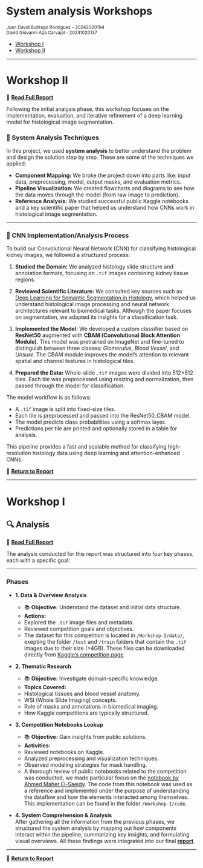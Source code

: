 # System analysis Workshops
<small>Juan David Buitrago Rodriguez - 20242020194</small>
<br>
<small>David Giovanni Aza Carvajal - 20241020137</small>

- [Workshop I](#workshop-i)
- [Workshop II](#workshop-ii)

---

# Workshop II 

📄 **[Read Full Report](./Workshop_2_Design/Workshop_II.pdf)**

Following the initial analysis phase, this workshop focuses on the implementation, evaluation, and iterative refinement of a deep learning model for histological image segmentation.

### 🧠 System Analysis Techniques

In this project, we used **system analysis** to better understand the problem and design the solution step by step. These are some of the techniques we applied:


- **Component Mapping:** We broke the project down into parts like: input data, preprocessing, model, output masks, and evaluation metrics.
- **Pipeline Visualization:** We created flowcharts and diagrams to see how the data moves through the model (from raw image to prediction).
- **Reference Analysis:** We studied successful public Kaggle notebooks and a key scientific paper that helped us understand how CNNs work in histological image segmentation.

---

### 🧬 CNN Implementation/Analysis Process

To build our Convolutional Neural Network (CNN) for classifying histological kidney images, we followed a structured process:

1. **Studied the Domain:** We analyzed histology slide structure and annotation formats, focusing on `.tif` images containing kidney tissue regions.

2. **Reviewed Scientific Literature:** We consulted key sources such as [Deep Learning for Semantic Segmentation in Histology](https://www.mdpi.com/2078-2489/16/3/195), which helped us understand histological image processing and neural network architectures relevant to biomedical tasks. Although the paper focuses on segmentation, we adapted its insights for a classification task.

3. **Implemented the Model:** We developed a custom classifier based on **ResNet50** augmented with **CBAM (Convolutional Block Attention Module)**. This model was pretrained on ImageNet and fine-tuned to distinguish between three classes: *Glomerulus*, *Blood Vessel*, and *Unsure*. The CBAM module improves the model’s attention to relevant spatial and channel features in histological tiles.

4. **Prepared the Data:** Whole-slide `.tif` images were divided into 512×512 tiles. Each tile was preprocessed using resizing and normalization, then passed through the model for classification.

The model workflow is as follows:

- A `.tif` image is split into fixed-size tiles.
- Each tile is preprocessed and passed into the ResNet50_CBAM model.
- The model predicts class probabilities using a softmax layer.
- Predictions per tile are printed and optionally stored in a table for analysis.

This pipeline provides a fast and scalable method for classifying high-resolution histology data using deep learning and attention-enhanced CNNs.


📘 **[Return to Report](./Workshop-II/Workshop_II_Report.pdf)**


---



# Workshop I 


## 🔍 Analysis 

📄 **[Read Full Report](./Workshop-I/Workshop_I_Report.pdf)**

The analysis conducted for this report was structured into four key phases, each with a specific goal:

---

###  Phases 

- **1. Data & Overview Analysis**
  - 📚 **Objective:** Understand the dataset and initial data structure.
  -  **Actions:**
    - Explored the `.tif` image files and metadata.
    - Reviewed competition goals and objectives.
    - The dataset for this competition is located in `/Workshop-I/data/`, exepting the folder `/test` and `/train` folders  that contain the `.tif` images  due to their size (>4GB). These files can be downloaded directly from [Kaggle’s competition page](https://www.kaggle.com/competitions/hubmap-hacking-the-human-vasculature/data).

- **2. Thematic Research**
  - 📚 **Objective:** Investigate domain-specific knowledge.
  -  **Topics Covered:**
    - Histological tissues and blood vessel anatomy.
    - WSI (Whole Slide Imaging) concepts.
    - Role of masks and annotations in biomedical imaging.
    - How Kaggle competitions are typically structured.

- **3. Competition Notebooks Lookup**
  - 📚 **Objective:** Gain insights from public solutions.
  -  **Activities:**
    - Reviewed notebooks on Kaggle.
    - Analyzed preprocessing and visualization techniques.
    - Observed modeling strategies for mask handling.
    - A thorough review of public notebooks related to the competition was conducted, we made particular focus on the [notebook by Ahmed Maher El-Saeidy](https://www.kaggle.com/code/ahmedmaherelsaeidy/hubmap-hacking-the-human-vasculature-dataset). The code from this notebook was used as a reference and implemented under the purpose of understanding the dataflow and how the elements interacted among themselves. This implementation can be found in the folder `/Workshop-I/code`.

- **4. System Comprehension & Analysis**  
   After gathering all the information from the previous phases, we structured the system analysis by mapping out how components interact within the pipeline, summarizing key insights, and formulating visual overviews. All these findings were integrated into our final **[report](./Workshop-I/Workshop_I_Report.pdf)**.

---

📘 **[Return to Report](./Workshop-I/Workshop_I_Report.pdf)**


